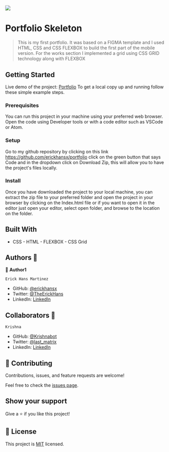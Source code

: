 # ![](https://img.shields.io/badge/Microverse-blueviolet)

# Portfolio Skeleton

> This is my first portfolio.
> It was based on a FIGMA template and I used HTML,
> CSS and CSS FLEXBOX to build the first part of the mobile version.
> For the works section I implemented a grid using CSS GRID technology along with FLEXBOX

## Getting Started

Live demo of the project: [Portfolio](https://erickhansx.github.io/white-portfolio/)
To get a local copy up and running follow these simple example steps.

### Prerequisites

You can run this project in your machine using your preferred web browser. Open the code using Developer tools or with a code editor such as VSCode or Atom.

### Setup

Go to my github repository by clicking on this link https://github.com/erickhansx/portfolio click on the green button that says Code and in the dropdown click on Download Zip, this will allow you to have the project's files locally.

### Install

Once you have downloaded the project to your local machine, you can extract the zip file to your preferred folder and open the project in your browser by clicking on the Index.html file or if you want to open it in the editor just open your editor, select open folder, and browse to the location on the folder.

## Built With

- CSS - HTML - FLEXBOX - CSS Grid

## Authors 👤

👤 **Author1**

`Erick Hans Martinez`

- GitHub: [@erickhansx](https://github.com/erickhansx)
- Twitter: [@TheErickHans](https://twitter.com/TheErickHans)
- LinkedIn: [LinkedIn](https://www.linkedin.com/in/erick-hans-858382231/)

## Collaborators 👤

`Krishna`

- GitHub: [@Krishnabot](https://github.com/Krishnabot)
- Twitter: [@last_matrix](https://twitter.com/last_matrix)
- LinkedIn: [LinkedIn](https://www.linkedin.com/in/krishna-prasad-acharya-3596bb130/)

## 🤝 Contributing

Contributions, issues, and feature requests are welcome!

Feel free to check the [issues page](../../issues/).

## Show your support

Give a ⭐️ if you like this project!

## 📝 License

This project is [MIT](./MIT.md) licensed.

